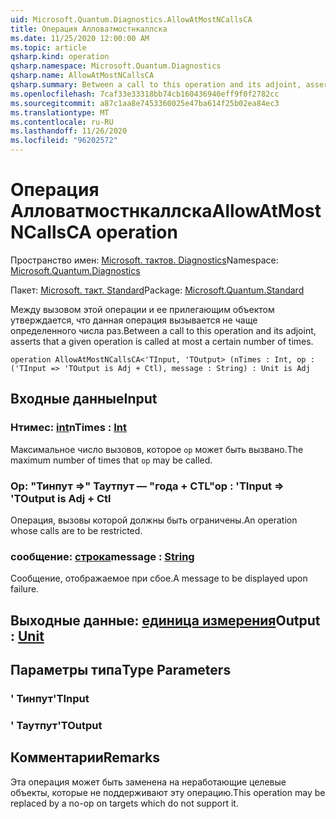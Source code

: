 ```yaml
---
uid: Microsoft.Quantum.Diagnostics.AllowAtMostNCallsCA
title: Операция Алловатмостнкаллска
ms.date: 11/25/2020 12:00:00 AM
ms.topic: article
qsharp.kind: operation
qsharp.namespace: Microsoft.Quantum.Diagnostics
qsharp.name: AllowAtMostNCallsCA
qsharp.summary: Between a call to this operation and its adjoint, asserts that a given operation is called at most a certain number of times.
ms.openlocfilehash: 7caf33e33318bb74cb160436940eff9f0f2782cc
ms.sourcegitcommit: a87c1aa8e7453360025e47ba614f25b02ea84ec3
ms.translationtype: MT
ms.contentlocale: ru-RU
ms.lasthandoff: 11/26/2020
ms.locfileid: "96202572"
---
```

# <a name="allowatmostncallsca-operation"></a><span data-ttu-id="84193-102">Операция Алловатмостнкаллска</span><span class="sxs-lookup"><span data-stu-id="84193-102">AllowAtMostNCallsCA operation</span></span>

<span data-ttu-id="84193-103">Пространство имен: [Microsoft. тактов. Diagnostics](xref:Microsoft.Quantum.Diagnostics)</span><span class="sxs-lookup"><span data-stu-id="84193-103">Namespace: [Microsoft.Quantum.Diagnostics](xref:Microsoft.Quantum.Diagnostics)</span></span>

<span data-ttu-id="84193-104">Пакет: [Microsoft. такт. Standard](https://nuget.org/packages/Microsoft.Quantum.Standard)</span><span class="sxs-lookup"><span data-stu-id="84193-104">Package: [Microsoft.Quantum.Standard](https://nuget.org/packages/Microsoft.Quantum.Standard)</span></span>


<span data-ttu-id="84193-105">Между вызовом этой операции и ее прилегающим объектом утверждается, что данная операция вызывается не чаще определенного числа раз.</span><span class="sxs-lookup"><span data-stu-id="84193-105">Between a call to this operation and its adjoint, asserts that a given operation is called at most a certain number of times.</span></span>

```qsharp
operation AllowAtMostNCallsCA<'TInput, 'TOutput> (nTimes : Int, op : ('TInput => 'TOutput is Adj + Ctl), message : String) : Unit is Adj
```


## <a name="input"></a><span data-ttu-id="84193-106">Входные данные</span><span class="sxs-lookup"><span data-stu-id="84193-106">Input</span></span>

### <a name="ntimes--int"></a><span data-ttu-id="84193-107">Нтимес: [int](xref:microsoft.quantum.lang-ref.int)</span><span class="sxs-lookup"><span data-stu-id="84193-107">nTimes : [Int](xref:microsoft.quantum.lang-ref.int)</span></span>

<span data-ttu-id="84193-108">Максимальное число вызовов, которое `op` может быть вызвано.</span><span class="sxs-lookup"><span data-stu-id="84193-108">The maximum number of times that `op` may be called.</span></span>


### <a name="op--tinput--toutput--is-adj--ctl"></a><span data-ttu-id="84193-109">Op: "Тинпут =>" Таутпут — "года + CTL"</span><span class="sxs-lookup"><span data-stu-id="84193-109">op : 'TInput => 'TOutput  is Adj + Ctl</span></span>

<span data-ttu-id="84193-110">Операция, вызовы которой должны быть ограничены.</span><span class="sxs-lookup"><span data-stu-id="84193-110">An operation whose calls are to be restricted.</span></span>


### <a name="message--string"></a><span data-ttu-id="84193-111">сообщение: [строка](xref:microsoft.quantum.lang-ref.string)</span><span class="sxs-lookup"><span data-stu-id="84193-111">message : [String](xref:microsoft.quantum.lang-ref.string)</span></span>

<span data-ttu-id="84193-112">Сообщение, отображаемое при сбое.</span><span class="sxs-lookup"><span data-stu-id="84193-112">A message to be displayed upon failure.</span></span>



## <a name="output--unit"></a><span data-ttu-id="84193-113">Выходные данные: [единица измерения](xref:microsoft.quantum.lang-ref.unit)</span><span class="sxs-lookup"><span data-stu-id="84193-113">Output : [Unit](xref:microsoft.quantum.lang-ref.unit)</span></span>



## <a name="type-parameters"></a><span data-ttu-id="84193-114">Параметры типа</span><span class="sxs-lookup"><span data-stu-id="84193-114">Type Parameters</span></span>

### <a name="tinput"></a><span data-ttu-id="84193-115">' Тинпут</span><span class="sxs-lookup"><span data-stu-id="84193-115">'TInput</span></span>


### <a name="toutput"></a><span data-ttu-id="84193-116">' Таутпут</span><span class="sxs-lookup"><span data-stu-id="84193-116">'TOutput</span></span>



## <a name="remarks"></a><span data-ttu-id="84193-117">Комментарии</span><span class="sxs-lookup"><span data-stu-id="84193-117">Remarks</span></span>

<span data-ttu-id="84193-118">Эта операция может быть заменена на неработающие целевые объекты, которые не поддерживают эту операцию.</span><span class="sxs-lookup"><span data-stu-id="84193-118">This operation may be replaced by a no-op on targets which do not support it.</span></span>